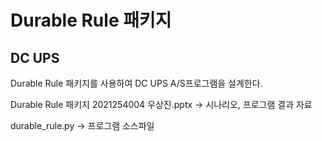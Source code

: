 # Durable Rule 패키지

## DC UPS
Durable Rule 패키지를 사용하여 DC UPS A/S프로그램을 설계한다.

Durable Rule 패키지 2021254004 우상진.pptx -> 시나리오, 프로그램 결과 자료

durable_rule.py -> 프로그램 소스파일
